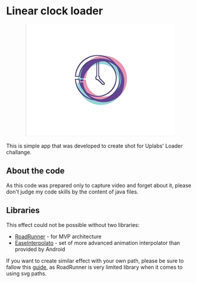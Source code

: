 # Linear clock loader

<p align="center">
    <a href="demo/chromatic_clock_loader.gif">
        <img src="demo/chromatic_clock_loader.gif" width="400" height="300"/>
    </a>
</p>

This is simple app that was developed to create shot for Uplabs' Loader challange.

## About the code

As this code was prepared only to capture video and forget about it, please don't judge my code skills by the content of java files.

## Libraries

This effect could not be possible without two libraries:

* [RoadRunner](https://github.com/glomadrian/RoadRunner) - for MVP architecture<br/>
* [EaseInterpolato](https://github.com/cimi-chen/EaseInterpolator) - set of more advanced animation interpolator than provided by Android<br/>

If you want to create similar effect with your own path, please be sure to fallow this [guide](http://www.useragentman.com/blog/2013/04/26/how-to-create-svg-paths-easily-using-the-gimp/), as RoadRunner is very limited library when it comes to using svg paths.
